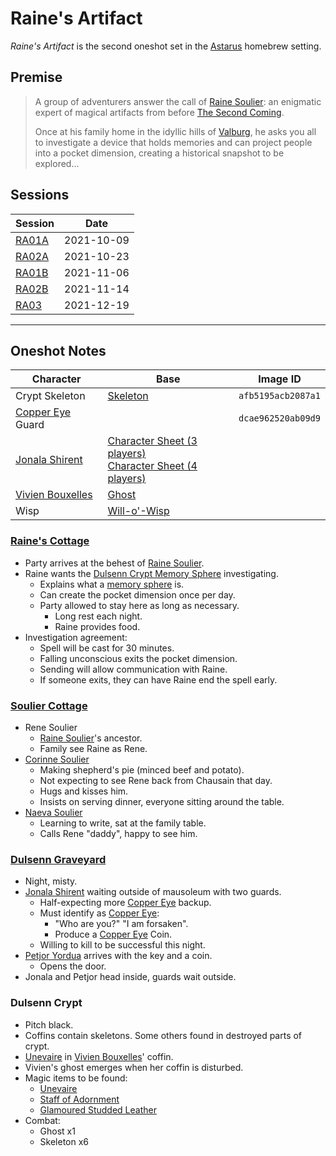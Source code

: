 # Raine's Artifact

*Raine's Artifact* is the second oneshot set in the [Astarus](../planes/astarus.md) homebrew setting.

## Premise

> A group of adventurers answer the call of [Raine Soulier](../characters/raine-soulier.md): an enigmatic expert of magical artifacts from before [The Second Coming](../history/events/the-second-coming.md).
>
> Once at his family home in the idyllic hills of [Valburg](../civilisations/nilsavnic-alliance/states/valburg.md), he asks you all to investigate a device that holds memories and can project people into a pocket dimension, creating a historical snapshot to be explored...

## Sessions

| Session | Date |
|---| --- |
| [RA01A](../sessions/RA01A.md) | 2021-10-09 |
| [RA02A](../sessions/RA02A.md) | 2021-10-23 |
| [RA01B](../sessions/RA01B.md) | 2021-11-06 |
| [RA02B](../sessions/RA02B.md) | 2021-11-14 |
| [RA03](../sessions/RA03.md) | 2021-12-19 |

---

## Oneshot Notes

| Character | Base | Image ID
| --- | --- | --- |
| Crypt Skeleton | [Skeleton](https://www.dndbeyond.com/monsters/skeleton) | `afb5195acb2087a1` |
| [Copper Eye](../organisations/copper-eye.md) Guard || `dcae962520ab09d9` |
| [Jonala Shirent](../characters/jonala-shirent.md) | [Character Sheet (3 players)](https://www.dndbeyond.com/profile/JessRising/characters/59601657)<br>[Character Sheet (4 players)](https://www.dndbeyond.com/profile/JessRising/characters/64194957) ||
| [Vivien Bouxelles](../characters/vivien-bouxelles.md) | [Ghost](https://www.dndbeyond.com/monsters/ghost) ||
| Wisp | [Will-o'-Wisp](https://www.dndbeyond.com/monsters/will-o-wisp) ||

### [Raine's Cottage](../places/buildings/houses/raines-cottage.md)

- Party arrives at the behest of [Raine Soulier](../characters/raine-soulier.md).
- Raine wants the [Dulsenn Crypt Memory Sphere](../items/memory-spheres/dulsenn-crypt-memory-sphere.md) investigating.
  - Explains what a [memory sphere](../items/artifacts-of-oonar/memory-spheres/memory-sphere.md) is.
  - Can create the pocket dimension once per day.
  - Party allowed to stay here as long as necessary.
    - Long rest each night.
    - Raine provides food.
- Investigation agreement:
  - Spell will be cast for 30 minutes.
  - Falling unconscious exits the pocket dimension.
  - Sending will allow communication with Raine.
  - If someone exits, they can have Raine end the spell early.

### [Soulier Cottage](../places/buildings/houses/soulier-cottage.md)

- Rene Soulier
  - [Raine Soulier](../characters/raine-soulier.md)'s ancestor.
  - Family see Raine as Rene.
- [Corinne Soulier](../characters/corinne-soulier.md)
  - Making shepherd's pie (minced beef and potato).
  - Not expecting to see Rene back from Chausain that day.
  - Hugs and kisses him.
  - Insists on serving dinner, everyone sitting around the table.
- [Naeva Soulier](../characters/naeva-soulier.md)
  - Learning to write, sat at the family table.
  - Calls Rene "daddy", happy to see him.

### [Dulsenn Graveyard](../places/structures/dulsenn-graveyard.md)

- Night, misty.
- [Jonala Shirent](../characters/jonala-shirent.md) waiting outside of mausoleum with two guards.
  - Half-expecting more [Copper Eye](../organisations/copper-eye.md) backup.
  - Must identify as [Copper Eye](../organisations/copper-eye.md):
    - "Who are you?" "I am forsaken".
    - Produce a [Copper Eye](../organisations/copper-eye.md) Coin.
  - Willing to kill to be successful this night.
- [Petjor Yordua](../characters/petjor-yordua.md) arrives with the key and a coin.
  - Opens the door.
- Jonala and Petjor head inside, guards wait outside.

### Dulsenn Crypt

- Pitch black.
- Coffins contain skeletons. Some others found in destroyed parts of crypt.
- [Unevaire](../items/artifacts-of-oonar/weapons/unevaire.md) in [Vivien Bouxelles](../characters/vivien-bouxelles.md)' coffin.
- Vivien's ghost emerges when her coffin is disturbed.
- Magic items to be found:
  - [Unevaire](../items/artifacts-of-oonar/weapons/unevaire.md)
  - [Staff of Adornment](https://www.dndbeyond.com/magic-items/staff-of-adornment)
  - [Glamoured Studded Leather](https://www.dndbeyond.com/magic-items/glamoured-studded-leather)
- Combat:
  - Ghost x1
  - Skeleton x6
